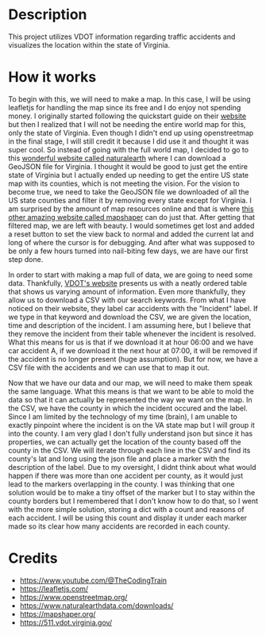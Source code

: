 # Description
This project utilizes VDOT information regarding traffic accidents and visualizes the location within the state of Virginia. 

# How it works

To begin with this, we will need to make a map. In this case, I will be using leafletjs for handling the map since its free and I do enjoy not spending money. I originally started following the quickstart guide on their [website](https://leafletjs.com/) but then I realized that I will not be needing the entire world map for this, only the state of Virginia. Even though I didn't end up using openstreetmap in the final stage, I will still credit it because I did use it and thought it was super cool. So instead of going with the full world map, I decided to go to this [wonderful website called naturalearth](https://www.naturalearthdata.com/downloads/) where I can download a GeoJSON file for Virginia. I thought it would be good to just get the entire state of Virginia but I actually ended up needing to get the entire US state map with its counties, which is not meeting the vision. For the vision to become true, we need to take the GeoJSON file we downloaded of all the US state counties and filter it by removing every state except for Virginia. I am surprised by the amount of map resources online and that is where [this other amazing website called mapshaper](https://mapshaper.org/) can do just that. After getting that filtered map, we are left with beauty. I would sometimes get lost and added a reset button to set the view back to normal and added the current lat and long of where the cursor is for debugging. And after what was supposed to be only a few hours turned into nail-biting few days, we are have our first step done.

In order to start with making a map full of data, we are going to need some data. Thankfully, [VDOT's website](https://511.vdot.virginia.gov/) presents us with a neatly ordered table that shows us varying amount of information. Even more thankfully, they allow us to download a CSV with our search keywords. From what I have noticed on their website, they label car accidents with the "Incident" label. If we type in that keyword and download the CSV, we are given the location, time and description of the incident. I am assuming here, but I believe that they remove the incident from their table whenever the incident is resolved. What this means for us is that if we download it at hour 06:00 and we have car accident A, if we download it the next hour at 07:00, it will be removed if the accident is no longer present (huge assumption). But for now, we have a CSV file with the accidents and we can use that to map it out.

Now that we have our data and our map, we will need to make them speak the same language. What this means is that we want to be able to mold the data so that it can actually be represented the way we want on the map. In the CSV, we have the county in which the incident occured and the label. Since I am limited by the technology of my time (brain), I am unable to exactly pinpoint where the incident is on the VA state map but I will group it into the county. I am very glad I don't fully understand json but since it has properties, we can actually get the location of the county based off the county in the CSV. We will iterate through each line in the CSV and find its county's lat and long using the json file and place a marker with the description of the label. Due to my oversight, I didnt think about what would happen if there was more than one accident per county, as it would just lead to the markers overlapping in the county. I was thinking that one solution would be to make a tiny offset of the marker but I to stay within the county borders but I remembered that I don't know how to do that, so I went with the more simple solution, storing a dict with a count and reasons of each accident. I will be using this count and display it under each marker made so its clear how many accidents are recorded in each county. 





# Credits

- https://www.youtube.com/@TheCodingTrain
- https://leafletjs.com/
- https://www.openstreetmap.org/
- https://www.naturalearthdata.com/downloads/
- https://mapshaper.org/
- https://511.vdot.virginia.gov/
